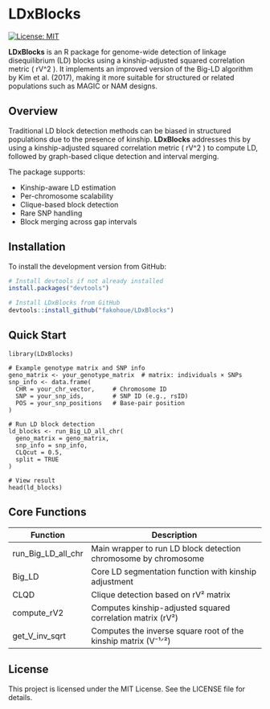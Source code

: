 # LDxBlocks

[![License: MIT](https://img.shields.io/badge/License-MIT-blue.svg)](LICENSE)

**LDxBlocks** is an R package for genome-wide detection of linkage disequilibrium (LD) blocks using a kinship-adjusted squared correlation metric \( rV^2 \). It implements an improved version of the Big-LD algorithm by Kim et al. (2017), making it more suitable for structured or related populations such as MAGIC or NAM designs.

## Overview

Traditional LD block detection methods can be biased in structured populations due to the presence of kinship. **LDxBlocks** addresses this by using a kinship-adjusted squared correlation metric \( rV^2 \) to compute LD, followed by graph-based clique detection and interval merging.

The package supports:
- Kinship-aware LD estimation
- Per-chromosome scalability
- Clique-based block detection
- Rare SNP handling
- Block merging across gap intervals

## Installation

To install the development version from GitHub:

```r
# Install devtools if not already installed
install.packages("devtools")

# Install LDxBlocks from GitHub
devtools::install_github("fakohoue/LDxBlocks")
```
## Quick Start
```
library(LDxBlocks)

# Example genotype matrix and SNP info
geno_matrix <- your_genotype_matrix  # matrix: individuals × SNPs
snp_info <- data.frame(
  CHR = your_chr_vector,     # Chromosome ID
  SNP = your_snp_ids,        # SNP ID (e.g., rsID)
  POS = your_snp_positions   # Base-pair position
)

# Run LD block detection
ld_blocks <- run_Big_LD_all_chr(
  geno_matrix = geno_matrix,
  snp_info = snp_info,
  CLQcut = 0.5,
  split = TRUE
)

# View result
head(ld_blocks)
```
## Core Functions

| Function           | Description                                                              |
|--------------------|--------------------------------------------------------------------------|
| run_Big_LD_all_chr | Main wrapper to run LD block detection chromosome by chromosome          |
| Big_LD             | Core LD segmentation function with kinship adjustment                    |
| CLQD               | Clique detection based on rV² matrix                                     |
| compute_rV2        | Computes kinship-adjusted squared correlation matrix (rV²)               |
| get_V_inv_sqrt     | Computes the inverse square root of the kinship matrix (V⁻¹ᐟ²)           |


## License
This project is licensed under the MIT License. See the LICENSE file for details.
